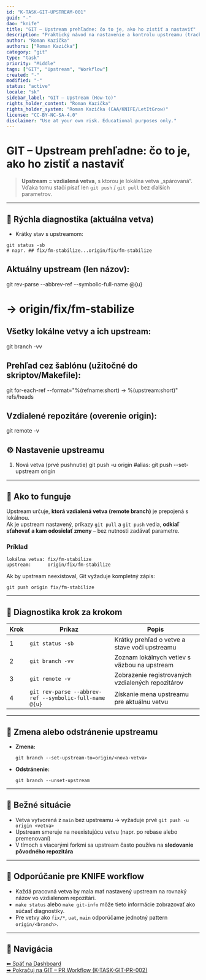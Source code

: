```yaml
---
id: "K-TASK-GIT-UPSTREAM-001"
guid: "-"
dao: "knife"
title: "GIT – Upstream prehľadne: čo to je, ako ho zistiť a nastaviť"
description: "Praktický návod na nastavenie a kontrolu upstreamu (tracking branch), aby 'git push' a 'git pull' vedeli, kam komunikovať."
author: "Roman Kazička"
authors: ["Roman Kazička"]
category: "git"
type: "task"
priority: "Middle"
tags: ["GIT", "Upstream", "Workflow"]
created: "-"
modified: "-"
status: "active"
locale: "sk"
sidebar_label: "GIT – Upstream (How-to)"
rights_holder_content: "Roman Kazička"
rights_holder_system: "Roman Kazička (CAA/KNIFE/LetItGrow)"
license: "CC-BY-NC-SA-4.0"
disclaimer: "Use at your own risk. Educational purposes only."
---
```


# GIT – Upstream prehľadne: čo to je, ako ho zistiť a nastaviť

> **Upstream = vzdialená vetva**, s ktorou je lokálna vetva „spárovaná“.  
> Vďaka tomu stačí písať len `git push` / `git pull` bez ďalších parametrov.

---

## 🧪 Rýchla diagnostika (aktuálna vetva)

- Krátky stav s upstreamom:
```
git status -sb
# napr. ## fix/fm-stabilize...origin/fix/fm-stabilize

```
##	Aktuálny upstream (len názov):
git rev-parse --abbrev-ref --symbolic-full-name @{u}
# -> origin/fix/fm-stabilize

## Všetky lokálne vetvy a ich upstream:

git branch -vv

## 	Prehľad cez šablónu (užitočné do skriptov/Makefile):

git for-each-ref --format="%(refname:short) -> %(upstream:short)" refs/heads

## 	Vzdialené repozitáre (overenie origin):

git remote -v

## ⚙️ Nastavenie upstreamu


1) Nová vetva (prvé pushnutie)
   git push -u origin <moja-vetva>
#alias: git push --set-upstream origin <moja-vetva>

---

## 🧩 Ako to funguje

Upstream určuje, **ktorá vzdialená vetva (remote branch)** je prepojená s lokálnou.  
Ak je upstream nastavený, príkazy `git pull` a `git push` vedia, **odkiaľ sťahovať a kam odosielať zmeny** – bez nutnosti zadávať parametre.

### Príklad
```
lokálna vetva: fix/fm-stabilize
upstream:      origin/fix/fm-stabilize
```
Ak by upstream neexistoval, Git vyžaduje kompletný zápis:
```
git push origin fix/fm-stabilize
```

---

## 🧭 Diagnostika krok za krokom

| Krok | Príkaz | Popis |
|------|---------|-------|
| 1 | `git status -sb` | Krátky prehľad o vetve a stave voči upstreamu |
| 2 | `git branch -vv` | Zoznam lokálnych vetiev s väzbou na upstream |
| 3 | `git remote -v` | Zobrazenie registrovaných vzdialených repozitárov |
| 4 | `git rev-parse --abbrev-ref --symbolic-full-name @{u}` | Získanie mena upstreamu pre aktuálnu vetvu |

---

## 🔧 Zmena alebo odstránenie upstreamu

- **Zmena:**
  ```
  git branch --set-upstream-to=origin/<nova-vetva>
  ```
- **Odstránenie:**
  ```
  git branch --unset-upstream
  ```

---

## 🧱 Bežné situácie

- Vetva vytvorená z `main` bez upstreamu → vyžaduje prvé `git push -u origin <vetva>`
- Upstream smeruje na neexistujúcu vetvu (napr. po rebase alebo premenovaní)
- V tímoch s viacerými forkmi sa upstream často používa na **sledovanie pôvodného repozitára**

---

## 📘 Odporúčanie pre KNIFE workflow

- Každá pracovná vetva by mala mať nastavený upstream na rovnaký názov vo vzdialenom repozitári.
- `make status` alebo `make git-info` môže tieto informácie zobrazovať ako súčasť diagnostiky.
- Pre vetvy ako `fix/*`, `uat`, `main` odporúčame jednotný pattern `origin/<branch>`.

---

## 🧭 Navigácia

[⬅ Späť na Dashboard](../index.md)  
[➡ Pokračuj na GIT – PR Workflow (K-TASK-GIT-PR-002)](../K-TASK-GIT-PR-002/index.md)